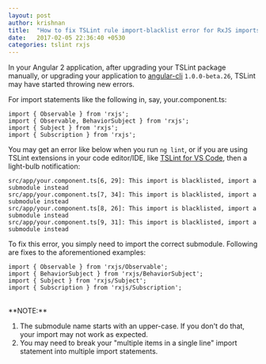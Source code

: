 ```yaml
---
layout: post
author: krishnan
title:  "How to fix TSLint rule import-blacklist error for RxJS imports"
date:   2017-02-05 22:36:40 +0530
categories: tslint rxjs
---
```


In your Angular 2 application, after upgrading your TSLint package manually, or upgrading your application
to [angular-cli][1] `1.0.0-beta.26`, TSLint may have started throwing new errors.

For import statements like the following in, say, your.component.ts:

    import { Observable } from 'rxjs';
    import { Observable, BehaviorSubject } from 'rxjs';
    import { Subject } from 'rxjs';
    import { Subscription } from 'rxjs';

You may get an error like below when you run `ng lint`, or if you are using TSLint extensions
in your code editor/IDE, like [TSLint for VS Code][2], then a light-bulb notification:

    src/app/your.component.ts[6, 29]: This import is blacklisted, import a submodule instead
    src/app/your.component.ts[7, 34]: This import is blacklisted, import a submodule instead
    src/app/your.component.ts[8, 26]: This import is blacklisted, import a submodule instead
    src/app/your.component.ts[9, 31]: This import is blacklisted, import a submodule instead

To fix this error, you simply need to import the correct submodule. Following are fixes
to the aforementioned examples:

    import { Observable } from 'rxjs/Observable';
    import { BehaviorSubject } from 'rxjs/BehaviorSubject';
    import { Subject } from 'rxjs/Subject';
    import { Subscription } from 'rxjs/Subscription';

<br>
**NOTE:**

1. The submodule name starts with an upper-case. If you don't do that, your import may not work as expected.
1. You may need to break your "multiple items in a single line" import statement into multiple import statements.


[1]: https://github.com/angular/angular-cli
[2]: https://marketplace.visualstudio.com/items?itemName=eg2.tslint
